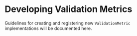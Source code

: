 # Developing Validation Metrics

Guidelines for creating and registering new `ValidationMetric` implementations will be documented here.
